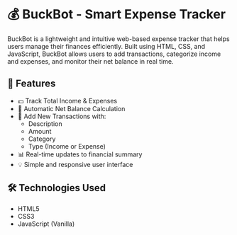 # 💰 BuckBot - Smart Expense Tracker

BuckBot is a lightweight and intuitive web-based expense tracker that helps users manage their finances efficiently. Built using HTML, CSS, and JavaScript, BuckBot allows users to add transactions, categorize income and expenses, and monitor their net balance in real time.

## 🚀 Features

- 💵 Track Total Income & Expenses
- 🧮 Automatic Net Balance Calculation
- 📝 Add New Transactions with:
  - Description
  - Amount
  - Category
  - Type (Income or Expense)
- 📊 Real-time updates to financial summary
- 💡 Simple and responsive user interface

## 🛠️ Technologies Used

- HTML5
- CSS3
- JavaScript (Vanilla)
